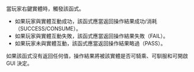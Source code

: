 當玩家右鍵實體時，觸發該函式。

* 如果玩家與實體互動成功，該函式應當返回操作結果成功/消耗（SUCCESS/CONSUME）。
* 如果玩家與實體互動失敗，該函式應當返回操作結果失敗（FAIL）。
* 如果玩家未與實體互動，該函式應當返回操作結果略過（PASS）。

如果該函式沒有返回任何值，操作結果將被該實體是否可騎乘、可馴服和可開啟 GUI 決定。